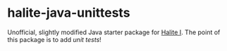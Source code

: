 # halite-java-unittests

Unofficial, slightly modified Java starter package for [Halite I](https://en.wikipedia.org/wiki/Halite_AI_Programming_Competition).
The point of this package is to add *unit tests*!
